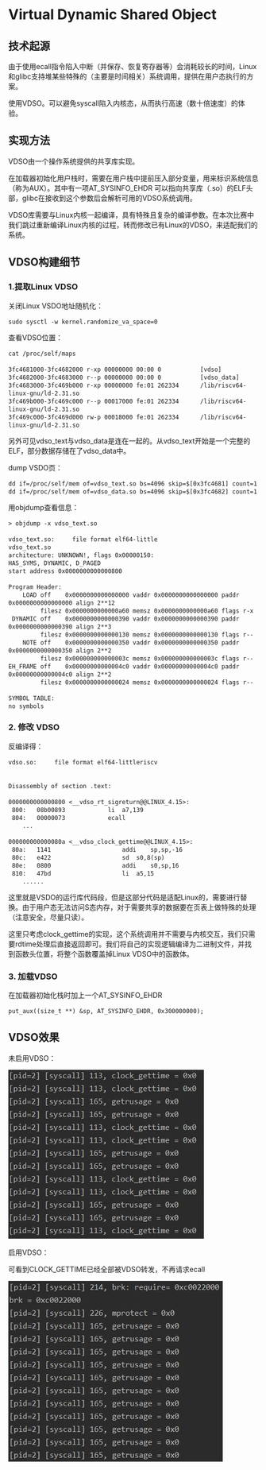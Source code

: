 # Virtual Dynamic Shared Object



## 技术起源

由于使用ecall指令陷入中断（并保存、恢复寄存器等）会消耗较长的时间，Linux和glibc支持堆某些特殊的（主要是时间相关）系统调用，提供在用户态执行的方案。

使用VDSO。可以避免syscall陷入内核态，从而执行高速（数十倍速度）的体验。



## 实现方法

VDSO由一个操作系统提供的共享库实现。

在加载器初始化用户栈时，需要在用户栈中提前压入部分变量，用来标识系统信息（称为AUX）。其中有一项AT_SYSINFO_EHDR 可以指向共享库（.so）的ELF头部，glibc在接收到这个参数后会解析可用的VDSO系统调用。

VDSO库需要与Linux内核一起编译，具有特殊且复杂的编译参数。在本次比赛中我们跳过重新编译Linux内核的过程，转而修改已有Linux的VDSO，来适配我们的系统。



## VDSO构建细节

### 1.提取Linux VDSO

关闭Linux VSDO地址随机化：

```
sudo sysctl -w kernel.randomize_va_space=0
```

查看VDSO位置：

```
cat /proc/self/maps

3fc4681000-3fc4682000 r-xp 00000000 00:00 0           [vdso]
3fc4682000-3fc4683000 r--p 00000000 00:00 0           [vdso_data]
3fc4683000-3fc469b000 r-xp 00000000 fe:01 262334      /lib/riscv64-linux-gnu/ld-2.31.so
3fc469b000-3fc469c000 r--p 00017000 fe:01 262334      /lib/riscv64-linux-gnu/ld-2.31.so
3fc469c000-3fc469d000 rw-p 00018000 fe:01 262334      /lib/riscv64-linux-gnu/ld-2.31.so
```

另外可见vdso_text与vdso_data是连在一起的。从vdso_text开始是一个完整的ELF，部分数据存储在了vdso_data中。

dump VSDO页：

```
dd if=/proc/self/mem of=vdso_text.so bs=4096 skip=$[0x3fc4681] count=1
dd if=/proc/self/mem of=vdso_data.so bs=4096 skip=$[0x3fc4682] count=1
```

用objdump查看信息：

```
> objdump -x vdso_text.so

vdso_text.so:     file format elf64-little
vdso_text.so
architecture: UNKNOWN!, flags 0x00000150:
HAS_SYMS, DYNAMIC, D_PAGED
start address 0x0000000000000800

Program Header:
    LOAD off    0x0000000000000000 vaddr 0x0000000000000000 paddr 0x0000000000000000 align 2**12
         filesz 0x0000000000000a60 memsz 0x0000000000000a60 flags r-x
 DYNAMIC off    0x0000000000000390 vaddr 0x0000000000000390 paddr 0x0000000000000390 align 2**3
         filesz 0x0000000000000130 memsz 0x0000000000000130 flags r--
    NOTE off    0x0000000000000350 vaddr 0x0000000000000350 paddr 0x0000000000000350 align 2**2
         filesz 0x000000000000003c memsz 0x000000000000003c flags r--
EH_FRAME off    0x00000000000004c0 vaddr 0x00000000000004c0 paddr 0x00000000000004c0 align 2**2
         filesz 0x0000000000000024 memsz 0x0000000000000024 flags r--

SYMBOL TABLE:
no symbols

```

### 2. 修改 VDSO

反编译得：

```
vdso.so:     file format elf64-littleriscv


Disassembly of section .text:

0000000000000800 <__vdso_rt_sigreturn@@LINUX_4.15>:
 800:	08b00893          	li	a7,139
 804:	00000073          	ecall
	...

000000000000080a <__vdso_clock_gettime@@LINUX_4.15>:
 80a:	1141                	addi	sp,sp,-16
 80c:	e422                	sd	s0,8(sp)
 80e:	0800                	addi	s0,sp,16
 810:	47bd                	li	a5,15
    ......
```

这里就是VSDO的运行库代码段，但是这部分代码是适配Linux的，需要进行替换。由于用户态无法访问S态内存，对于需要共享的数据要在页表上做特殊的处理（注意安全，尽量只读）。

这里只考虑clock_gettime的实现，这个系统调用并不需要与内核交互，我们只需要rdtime处理后直接返回即可。我们将自己的实现逻辑编译为二进制文件，并找到函数头位置，将整个函数覆盖掉Linux VDSO中的函数体。

### 3. 加载VDSO

在加载器初始化栈时加上一个AT_SYSINFO_EHDR

```
put_aux((size_t **) &sp, AT_SYSINFO_EHDR, 0x300000000);
```



## VDSO效果

未启用VDSO：

![](assets\vdso.jpg)

启用VDSO：

可看到CLOCK_GETTIME已经全部被VDSO转发，不再请求ecall

![](assets\no-vdso.jpg)
